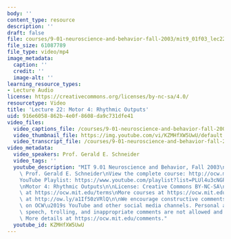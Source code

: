 ```yaml
---
body: ''
content_type: resource
description: ''
draft: false
file: courses/9-01-neuroscience-and-behavior-fall-2003/mit9_01f03_lec22_360p_16_9.mp4
file_size: 61087789
file_type: video/mp4
image_metadata:
  caption: ''
  credit: ''
  image-alt: ''
learning_resource_types:
- Lecture Audio
license: https://creativecommons.org/licenses/by-nc-sa/4.0/
resourcetype: Video
title: 'Lecture 22: Motor 4: Rhythmic Outputs'
uid: 916e6058-862b-4e0f-8608-da9c731dfe41
video_files:
  video_captions_file: /courses/9-01-neuroscience-and-behavior-fall-2003/1-QI4SA0VYEZToEdcWjLzqM4awh3ddY0T_transcript.webvtt
  video_thumbnail_file: https://img.youtube.com/vi/KZMHfXW5UwU/default.jpg
  video_transcript_file: /courses/9-01-neuroscience-and-behavior-fall-2003/1-QI4SA0VYEZToEdcWjLzqM4awh3ddY0T_transcript.pdf
video_metadata:
  video_speakers: Prof. Gerald E. Schneider
  video_tags: ''
  youtube_description: "MIT 9.01 Neuroscience and Behavior, Fall 2003\nInstructor:\
    \ Prof. Gerald E. Schneider\nView the complete course: http://ocw.mit.edu/courses/brain-and-cognitive-sciences/9-01-neuroscience-and-behavior-fall-2003\n\
    YouTube Playlist: https://www.youtube.com/playlist?list=PLUl4u3cNGP63U7FmbKD9KClb-94dyPJim\n\
    \nMotor 4: Rhythmic Outputs\n\nLicense: Creative Commons BY-NC-SA\nMore information\
    \ at https://ocw.mit.edu/terms\nMore courses at https://ocw.mit.edu\nSupport OCW\
    \ at http://ow.ly/a1If50zVRlQ\n\nWe encourage constructive comments and discussion\
    \ on OCW\u2019s YouTube and other social media channels. Personal attacks, hate\
    \ speech, trolling, and inappropriate comments are not allowed and may be removed.\
    \ More details at https://ocw.mit.edu/comments."
  youtube_id: KZMHfXW5UwU
---
```

